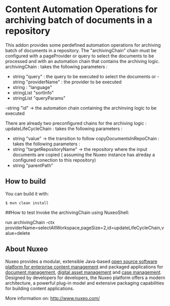 # Content Automation Operations for archiving batch of documents in a repository 

This addon provides some perdefined automation operations for archiving batch of documents in a repository.
The  "archivingChain" chain must be configured with a  pageProvider or query to select the documents to be processed and with an automation chain that contains the archiving logic. 
archivingChain : takes the following  parameters : 
- string "query" : the query to be executed to select the documents 
or - string "providerName" : the provider to be executed
- string : "language"
- stringList "sortInfo"
- stringList "queryParams"

-string "id" -> the automation chain containing the archinving logic to be executed

There are already two preconfigured chains for the archiving logic : 
updateLifeCycleChain : takes the following  parameters : 
 - string "value" -> the transition to follow
copyDocumentsInRepoChain :  takes the following  parameters : 
 - string "targetRepositoryName" -> the repository where the input documents are copied ( assuming the Nuxeo instance has alreday a configured conection to this repository)
-  string "parentPath" 
 
## How to build

You can build it with:

	$ mvn clean install

##How to test
Invoke the archivingChain using NuxeoShell:

run archivingChain -ctx providerName=selectAllWorkspace,pageSize=2,id=updateLifeCycleChain,value=delete
  
## About Nuxeo

Nuxeo provides a modular, extensible Java-based [open source software platform for enterprise content management](http://www.nuxeo.com/en/products/ep) and packaged applications for [document management](http://www.nuxeo.com/en/products/document-management), [digital asset management](http://www.nuxeo.com/en/products/dam) and [case management](http://www.nuxeo.com/en/products/case-management). Designed by developers for developers, the Nuxeo platform offers a modern architecture, a powerful plug-in model and extensive packaging capabilities for building content applications.

More information on: <http://www.nuxeo.com/>
